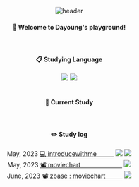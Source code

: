 <div align="center"> 

![header](https://capsule-render.vercel.app/api?type=cylinder&color=000000&height=150&section=header&text=verdantjuly&fontColor=ffffff&fontSize=70&animation=fadeIn&fontAlignY=55&desc=%20&descAlignY=62&descAlign=62)
  
####  :wave: Welcome to Dayoung's playground!
  
   <br/>
  
####  :clipboard: Studying Language
  
<img src="https://img.shields.io/badge/JavaScript-F7DF1E?style=for-the-badge&logo=JavaScript&logoColor=white">
<img src="https://img.shields.io/badge/node.js-339933?style=for-the-badge&logo=Node.js&logoColor=white">
 
   <br/>
   <br/>
  
#### 📌 Current Study

   
</br>
  
#### :pencil2: Study log


   May, 2023 [💻 introducewithmeㅤㅤㅤ](https://github.com/verdantjuly/codingwithme)
    <img src="https://i.postimg.cc/m2MZxMpT/python-logo-only.png"> <img src="https://i.postimg.cc/fR98fWb2/2023-05-22-11-55-16.png">  
   May, 2023 [📽️ moviechart ㅤㅤㅤㅤㅤㅤㅤ](https://github.com/verdantjuly/moviechart)
    <img src="https://i.postimg.cc/fR98fWb2/2023-05-22-11-55-16.png">  
   June, 2023 [📽️ zbase : moviechartㅤㅤㅤ](https://github.com/verdantjuly/zbase)
   <img src="https://i.postimg.cc/fR98fWb2/2023-05-22-11-55-16.png"></p> 
   

</div>












